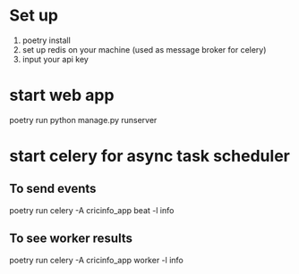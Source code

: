 # Set up
1. poetry install
2. set up redis on your machine (used as  message broker for celery)
3. input your api key

# start web app
poetry run python manage.py runserver

# start celery for async task scheduler

## To send events
poetry run celery -A cricinfo_app beat -l info

## To see worker results
poetry run celery -A cricinfo_app  worker -l info 